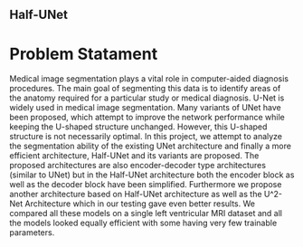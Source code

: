 ## Half-UNet

# Problem Statament
Medical image segmentation plays a vital role in computer-aided diagnosis procedures. The
main goal of segmenting this data is to identify areas of the anatomy required for a particular
study or medical diagnosis. U-Net is widely used in medical image segmentation. Many variants
of UNet have been proposed, which attempt to improve the network performance while keeping
the U-shaped structure unchanged. However, this U-shaped structure is not necessarily optimal.
In this project, we attempt to analyze the segmentation ability of the existing UNet architecture
and finally a more efficient architecture, Half-UNet and its variants are proposed. The proposed
architectures are also encoder-decoder type architectures (similar to UNet) but in the Half-UNet
architecture both the encoder block as well as the decoder block have been simplified.
Furthermore we propose another architecture based on Half-UNet architecture as well as the
U^2-Net Architecture which in our testing gave even better results. We compared all these
models on a single left ventricular MRI dataset and all the models looked equally efficient with
some having very few trainable parameters.
